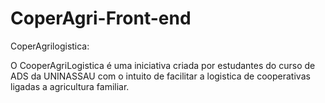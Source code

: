# CoperAgri-Front-end
CoperAgrilogistica:

O CooperAgriLogistica é uma iniciativa criada por estudantes do curso de ADS da UNINASSAU com o intuito de facilitar a logistica de cooperativas ligadas a agricultura familiar.

